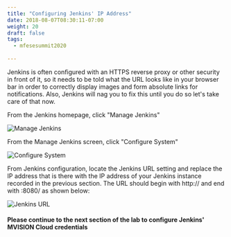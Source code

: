 ```yaml
---
title: "Configuring Jenkins' IP Address"
date: 2018-08-07T08:30:11-07:00
weight: 20
draft: false
tags:
  - mfesesummit2020
  
---
```


Jenkins is often configured with an HTTPS reverse proxy or other security in front of it, so it needs to be told what the URL looks like in your browser bar in order to correctly display images and form absolute links for notifications.  Also, Jenkins will nag you to fix this until you do so let's take care of that now.

From the Jenkins homepage, click "Manage Jenkins"

![Manage Jenkins](/images/mfe/managejenkins.png?classes=border,shadow)

From the Manage Jenkins screen, click "Configure System"

![Configure System](/images/mfe/configuresystem.png?classes=border,shadow)

From Jenkins configuration, locate the Jenkins URL setting and replace the IP address that is there with the IP address of your Jenkins instance recorded in the previous section.  The URL should begin with http:// and end with :8080/ as shown below:

![Jenkins URL](/images/mfe/jenkinsurl.png?classes=border,shadow)

#### Please continue to the next section of the lab to configure Jenkins' MVISION Cloud credentials